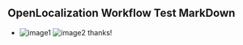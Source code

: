 ## OpenLocalization Workflow Test MarkDown
* ![image1](.\9c30da13-4ed9-40da-818c-07bddfebcd5b.PNG)   ![image2](.\810d6ee8-f791-49f7-8a0e-7d1ec8d0a39a.png) 
thanks!